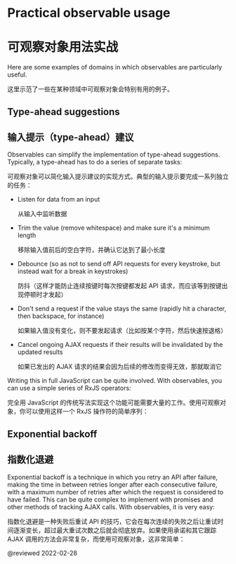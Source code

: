 # Practical observable usage

# 可观察对象用法实战

Here are some examples of domains in which observables are particularly useful.

这里示范了一些在某种领域中可观察对象会特别有用的例子。

## Type-ahead suggestions

## 输入提示（type-ahead）建议

Observables can simplify the implementation of type-ahead suggestions.
Typically, a type-ahead has to do a series of separate tasks:

可观察对象可以简化输入提示建议的实现方式。典型的输入提示要完成一系列独立的任务：

* Listen for data from an input

  从输入中监听数据

* Trim the value (remove whitespace) and make sure it's a minimum length

  移除输入值前后的空白字符，并确认它达到了最小长度

* Debounce (so as not to send off API requests for every keystroke, but instead wait for a break in keystrokes)

  防抖（这样才能防止连续按键时每次按键都发起 API 请求，而应该等到按键出现停顿时才发起）

* Don't send a request if the value stays the same (rapidly hit a character, then backspace, for instance)

  如果输入值没有变化，则不要发起请求（比如按某个字符，然后快速按退格）

* Cancel ongoing AJAX requests if their results will be invalidated by the updated results

  如果已发出的 AJAX 请求的结果会因为后续的修改而变得无效，那就取消它

Writing this in full JavaScript can be quite involved.
With observables, you can use a simple series of RxJS operators:

完全用 JavaScript 的传统写法实现这个功能可能需要大量的工作。使用可观察对象，你可以使用这样一个 RxJS 操作符的简单序列：

<code-example header="Typeahead" path="practical-observable-usage/src/typeahead.ts"></code-example>

## Exponential backoff

## 指数化退避

Exponential backoff is a technique in which you retry an API after failure, making the time in between retries longer after each consecutive failure, with a maximum number of retries after which the request is considered to have failed.
This can be quite complex to implement with promises and other methods of tracking AJAX calls.
With observables, it is very easy:

指数化退避是一种失败后重试 API 的技巧，它会在每次连续的失败之后让重试时间逐渐变长，超过最大重试次数之后就会彻底放弃。如果使用承诺和其它跟踪 AJAX 调用的方法会非常复杂，而使用可观察对象，这非常简单：

<code-example header="Exponential backoff" path="practical-observable-usage/src/backoff.ts"></code-example>

<!-- links -->

<!-- external links -->

<!-- end links -->

@reviewed 2022-02-28